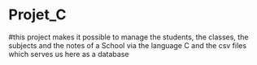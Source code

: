# Projet_C
#this project makes it possible to manage the students, the classes, 
the subjects and the notes of a School via the language C and the csv files 
which serves us here as a database
